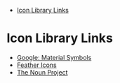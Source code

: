 - [Icon Library Links](#icon-library-links)

# Icon Library Links

* [Google: Material Symbols](https://fonts.google.com/icons)
* [Feather Icons](https://feathericons.com/)
* [The Noun Project](https://thenounproject.com/browse/icons/term/free/)